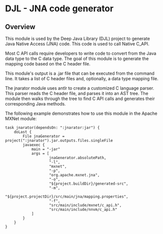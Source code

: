 # DJL - JNA code generator

## Overview

This module is used by the Deep Java Library (DJL) project to generate Java Native Access (JNA) code. This code is used to call Native
C_API.

Most C API calls require developers to write code to convert from the Java data type to the C data type.
The goal of this module is to generate the mapping code based on the C header file. 

This module's output is a .jar file that can be executed from the command line.
It takes a list of C header files and, optionally, a data type mapping file.

The jnarator module uses antlr to create a customized C language parser. This parser
reads the C header file, and parses it into an AST tree. The module then
walks through the tree to find C API calls and generates their corresponding Java methods.

The following example demonstrates how to use this module in the Apache MXNet module:

```
task jnarator(dependsOn: ":jnarator:jar") {
    doLast {
        File jnaGenerator = project(":jnarator").jar.outputs.files.singleFile
        javaexec {
            main = "-jar"
            args = [
                    jnaGenerator.absolutePath,
                    "-l",
                    "mxnet",
                    "-p",
                    "org.apache.mxnet.jna",
                    "-o",
                    "${project.buildDir}/generated-src",
                    "-m",
                    "${project.projectDir}/src/main/jna/mapping.properties",
                    "-f",
                    "src/main/include/mxnet/c_api.h",
                    "src/main/include/nnvm/c_api.h"
            ]
        }
    }
}

```
